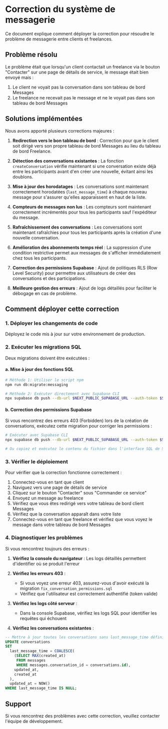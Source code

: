 # Correction du système de messagerie

Ce document explique comment déployer la correction pour résoudre le problème de messagerie entre clients et freelances.

## Problème résolu

Le problème était que lorsqu'un client contactait un freelance via le bouton "Contacter" sur une page de détails de service, le message était bien envoyé mais :
1. Le client ne voyait pas la conversation dans son tableau de bord Messages
2. Le freelance ne recevait pas le message et ne le voyait pas dans son tableau de bord Messages

## Solutions implémentées

Nous avons apporté plusieurs corrections majeures :

1. **Redirection vers le bon tableau de bord** : Correction pour que le client soit dirigé vers son propre tableau de bord Messages au lieu du tableau de bord Freelance.

2. **Détection des conversations existantes** : La fonction `createConversation` vérifie maintenant si une conversation existe déjà entre les participants avant d'en créer une nouvelle, évitant ainsi les doublons.

3. **Mise à jour des horodatages** : Les conversations sont maintenant correctement horodatées (`last_message_time`) à chaque nouveau message pour s'assurer qu'elles apparaissent en haut de la liste.

4. **Compteurs de messages non lus** : Les compteurs sont maintenant correctement incrémentés pour tous les participants sauf l'expéditeur du message.

5. **Rafraîchissement des conversations** : Les conversations sont maintenant rafraîchies pour tous les participants après la création d'une nouvelle conversation.

6. **Amélioration des abonnements temps réel** : La suppression d'une condition restrictive permet aux messages de s'afficher immédiatement chez tous les participants.

7. **Correction des permissions Supabase** : Ajout de politiques RLS (Row Level Security) pour permettre aux utilisateurs de créer des conversations et des participations.

8. **Meilleure gestion des erreurs** : Ajout de logs détaillés pour faciliter le débogage en cas de problème.

## Comment déployer cette correction

### 1. Déployer les changements de code

Déployez le code mis à jour sur votre environnement de production.

### 2. Exécuter les migrations SQL

Deux migrations doivent être exécutées :

#### a. Mise à jour des fonctions SQL

```bash
# Méthode 1: Utiliser le script npm
npm run db:migrate:messaging

# Méthode 2: Exécuter directement avec Supabase CLI
npx supabase db push --db-url $NEXT_PUBLIC_SUPABASE_URL --auth-token $SUPABASE_SERVICE_ROLE_KEY --migration-file ./migrations/add_increment_unread_count.sql
```

#### b. Correction des permissions Supabase

Si vous rencontrez des erreurs 403 (Forbidden) lors de la création de conversations, exécutez cette migration pour corriger les permissions :

```bash
# Exécuter avec Supabase CLI
npx supabase db push --db-url $NEXT_PUBLIC_SUPABASE_URL --auth-token $SUPABASE_SERVICE_ROLE_KEY --migration-file ./migrations/fix_conversation_permissions.sql

# Ou copiez et exécutez le contenu du fichier dans l'interface SQL de Supabase
```

### 3. Vérifier le déploiement

Pour vérifier que la correction fonctionne correctement :

1. Connectez-vous en tant que client
2. Naviguez vers une page de détails de service
3. Cliquez sur le bouton "Contacter" sous "Commander ce service"
4. Envoyez un message au freelance
5. Vérifiez que vous êtes redirigé vers votre tableau de bord client Messages
6. Vérifiez que la conversation apparaît dans votre liste
7. Connectez-vous en tant que freelance et vérifiez que vous voyez le message dans votre tableau de bord Messages

### 4. Diagnostiquer les problèmes

Si vous rencontrez toujours des erreurs :

1. **Vérifiez la console du navigateur** : Les logs détaillés permettent d'identifier où se produit l'erreur

2. **Vérifiez les erreurs 403** : 
   - Si vous voyez une erreur 403, assurez-vous d'avoir exécuté la migration `fix_conversation_permissions.sql`
   - Vérifiez que l'utilisateur est correctement authentifié (token valide)

3. **Vérifiez les logs côté serveur** :
   - Dans la console Supabase, vérifiez les logs SQL pour identifier les requêtes qui échouent

4. **Vérifiez les conversations existantes** :

```sql
-- Mettre à jour toutes les conversations sans last_message_time défini
UPDATE conversations
SET 
  last_message_time = COALESCE(
    (SELECT MAX(created_at) 
     FROM messages 
     WHERE messages.conversation_id = conversations.id),
    updated_at,
    created_at
  ),
  updated_at = NOW()
WHERE last_message_time IS NULL;
```

## Support

Si vous rencontrez des problèmes avec cette correction, veuillez contacter l'équipe de développement. 
